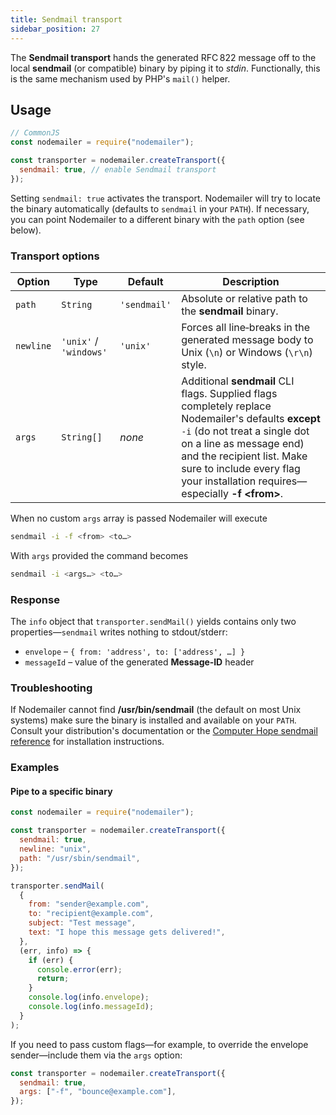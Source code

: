 ```yaml
---
title: Sendmail transport
sidebar_position: 27
---
```


The **Sendmail transport** hands the generated RFC 822 message off to the local **sendmail** (or compatible) binary by piping it to _stdin_. Functionally, this is the same mechanism used by PHP's `mail()` helper.

## Usage

```javascript
// CommonJS
const nodemailer = require("nodemailer");

const transporter = nodemailer.createTransport({
  sendmail: true, // enable Sendmail transport
});
```

Setting `sendmail: true` activates the transport. Nodemailer will try to locate the binary automatically (defaults to `sendmail` in your `PATH`). If necessary, you can point Nodemailer to a different binary with the `path` option (see below).

### Transport options

| Option    | Type                   | Default      | Description                                                                                                                                                                                                                                                                   |
| --------- | ---------------------- | ------------ | ----------------------------------------------------------------------------------------------------------------------------------------------------------------------------------------------------------------------------------------------------------------------------- |
| `path`    | `String`               | `'sendmail'` | Absolute or relative path to the **sendmail** binary.                                                                                                                                                                                                                         |
| `newline` | `'unix'` / `'windows'` | `'unix'`     | Forces all line‑breaks in the generated message body to Unix (`\n`) or Windows (`\r\n`) style.                                                                                                                                                                                |
| `args`    | `String[]`             | _none_       | Additional **sendmail** CLI flags. Supplied flags completely replace Nodemailer's defaults **except** `-i` (do not treat a single dot on a line as message end) and the recipient list. Make sure to include every flag your installation requires—especially **-f \<from>**. |

When no custom `args` array is passed Nodemailer will execute

```sh
sendmail -i -f <from> <to…>
```

With `args` provided the command becomes

```sh
sendmail -i <args…> <to…>
```

### Response

The `info` object that `transporter.sendMail()` yields contains only two properties—`sendmail` writes nothing to stdout/stderr:

- `envelope` – `{ from: 'address', to: ['address', …] }`
- `messageId` – value of the generated **Message‑ID** header

### Troubleshooting

If Nodemailer cannot find **/usr/bin/sendmail** (the default on most Unix systems) make sure the binary is installed and available on your `PATH`. Consult your distribution's documentation or the [Computer Hope sendmail reference](https://www.computerhope.com/unix/usendmai.htm) for installation instructions.

### Examples

#### Pipe to a specific binary

```javascript
const nodemailer = require("nodemailer");

const transporter = nodemailer.createTransport({
  sendmail: true,
  newline: "unix",
  path: "/usr/sbin/sendmail",
});

transporter.sendMail(
  {
    from: "sender@example.com",
    to: "recipient@example.com",
    subject: "Test message",
    text: "I hope this message gets delivered!",
  },
  (err, info) => {
    if (err) {
      console.error(err);
      return;
    }
    console.log(info.envelope);
    console.log(info.messageId);
  }
);
```

If you need to pass custom flags—for example, to override the envelope sender—include them via the `args` option:

```javascript
const transporter = nodemailer.createTransport({
  sendmail: true,
  args: ["-f", "bounce@example.com"],
});
```
